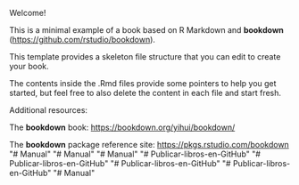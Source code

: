 Welcome! 

This is a minimal example of a book based on R Markdown and **bookdown** (https://github.com/rstudio/bookdown). 

This template provides a skeleton file structure that you can edit to create your book. 

The contents inside the .Rmd files provide some pointers to help you get started, but feel free to also delete the content in each file and start fresh.

Additional resources:

The **bookdown** book: https://bookdown.org/yihui/bookdown/

The **bookdown** package reference site: https://pkgs.rstudio.com/bookdown
"# Manual" 
"# Manual" 
"# Manual" 
"# Publicar-libros-en-GitHub" 
"# Publicar-libros-en-GitHub" 
"# Publicar-libros-en-GitHub" 
"# Publicar-libros-en-GitHub" 
"# Manual" 
